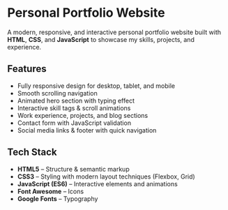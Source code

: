 
#  Personal Portfolio Website

A modern, responsive, and interactive personal portfolio website built with **HTML**, **CSS**, and **JavaScript** to showcase my skills, projects, and experience.

##  Features
- Fully responsive design for desktop, tablet, and mobile
- Smooth scrolling navigation
- Animated hero section with typing effect
- Interactive skill tags & scroll animations
- Work experience, projects, and blog sections
- Contact form with JavaScript validation
- Social media links & footer with quick navigation

##  Tech Stack
- **HTML5** – Structure & semantic markup
- **CSS3** – Styling with modern layout techniques (Flexbox, Grid)
- **JavaScript (ES6)** – Interactive elements and animations
- **Font Awesome** – Icons
- **Google Fonts** – Typography


